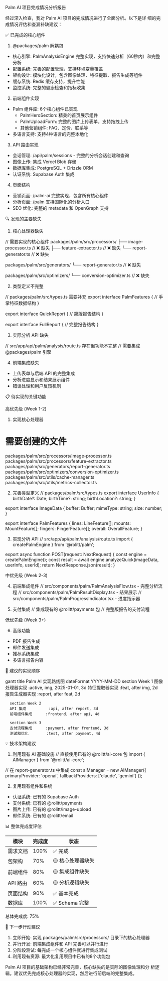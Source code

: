 Palm AI 项目完成情况分析报告

  经过深入检查，我对 Palm AI 项目的完成情况进行了全面分析。以下是详
  细的完成情况评估和查漏补缺建议：

  ✅ 已完成的核心组件

  1. @packages/palm 解耦包

  - 核心引擎: PalmAnalysisEngine
  完整实现，支持快速分析（60秒内）和完整分析
  - 配置系统: 完善的配置管理，支持环境变量覆盖
  - 架构设计: 模块化设计，包含图像处理、特征提取、报告生成等组件
  - 缓存系统: Redis 缓存支持，提升性能
  - 监控系统: 完整的健康检查和指标收集

  2. 前端组件实现

  - Palm 组件库: 6个核心组件已实现
    - PalmHeroSection: 精美的首页展示组件
    - PalmUploadForm: 完整的图片上传表单，支持拖拽上传
    - 其他营销组件: FAQ、定价、联系等
  - 多语言支持: 支持4种语言的完整本地化

  3. API 路由实现

  - 会话管理: /api/palm/sessions - 完整的分析会话创建和查询
  - 图像上传: 集成 Vercel Blob 存储
  - 数据库集成: PostgreSQL + Drizzle ORM
  - 认证系统: Supabase Auth 集成

  4. 页面结构

  - 营销页面: /palm-ai 完整实现，包含所有核心组件
  - 分析页面: /palm 支持国际化的分析入口
  - SEO 优化: 完整的 metadata 和 OpenGraph 支持

  🔍 发现的主要缺失

  1. 核心处理器缺失

  // 需要实现的核心组件
  packages/palm/src/processors/
  ├── image-processor.ts          // ❌ 缺失
  ├── feature-extractor.ts        // ❌ 缺失
  └── report-generator.ts         // ❌ 缺失

  packages/palm/src/generators/
  └── report-generator.ts         // ❌ 缺失

  packages/palm/src/optimizers/
  └── conversion-optimizer.ts     // ❌ 缺失

  2. 类型定义不完整

  // packages/palm/src/types.ts 需要补充
  export interface PalmFeatures {
    // 手掌特征数据结构
  }

  export interface QuickReport {
    // 简版报告结构
  }

  export interface FullReport {
    // 完整报告结构
  }

  3. 实际分析 API 缺失

  // src/app/api/palm/analysis/route.ts 存在但功能不完整
  // 需要集成 @packages/palm 引擎

  4. 前端集成缺失

  - 上传表单与后端 API 的完整集成
  - 分析进度显示和结果展示组件
  - 错误处理和用户反馈机制

  📋 待实现的关键功能

  高优先级 (Week 1-2)

  1. 实现核心处理器
  # 需要创建的文件
  packages/palm/src/processors/image-processor.ts
  packages/palm/src/processors/feature-extractor.ts
  packages/palm/src/generators/report-generator.ts
  packages/palm/src/optimizers/conversion-optimizer.ts
  packages/palm/src/utils/cache-manager.ts
  packages/palm/src/utils/metrics-collector.ts

  2. 完善类型定义
  // packages/palm/src/types.ts
  export interface UserInfo {
    birthDate?: Date;
    birthTime?: string;
    birthLocation?: string;
  }

  export interface ImageData {
    buffer: Buffer;
    mimeType: string;
    size: number;
  }

  export interface PalmFeatures {
    lines: LineFeature[];
    mounts: MountFeature[];
    fingers: FingerFeature[];
    overall: OverallFeature;
  }

  3. 实现分析 API
  // src/app/api/palm/analysis/route.ts
  import { createPalmEngine } from '@rolitt/palm';

  export async function POST(request: NextRequest) {
    const engine = createPalmEngine();
    const result = await engine.analyzeQuick(imageData, userInfo,
  userId);
    return NextResponse.json(result);
  }

  中优先级 (Week 2-3)

  4. 前端集成组件
  // src/components/palm/PalmAnalysisFlow.tsx - 完整分析流程
  // src/components/palm/PalmResultDisplay.tsx - 结果展示
  // src/components/palm/PalmProgressIndicator.tsx - 进度指示器

  5. 支付集成
  // 集成现有的 @rolitt/payments 包
  // 完整版报告的支付流程

  低优先级 (Week 3+)

  6. 高级功能
  - PDF 报告生成
  - 邮件发送集成
  - 推荐系统集成
  - 多语言报告内容

  🎯 建议的实现顺序

  gantt
      title Palm AI 实现路线图
      dateFormat  YYYY-MM-DD
      section Week 1
      图像处理器实现     :active, img, 2025-01-01, 3d
      特征提取器实现     :feat, after img, 2d
      报告生成器实现     :report, after feat, 2d

      section Week 2
      API 集成          :api, after report, 3d
      前端组件集成      :frontend, after api, 4d

      section Week 3
      支付流程集成      :payment, after frontend, 3d
      测试和优化        :test, after payment, 4d

  💡 技术架构建议

  1. 利用现有 AI 基础设施
  // 直接使用已有的 @rolitt/ai-core 包
  import { AIManager } from '@rolitt/ai-core';

  // 在 report-generator.ts 中集成
  const aiManager = new AIManager({
    primaryProvider: 'openai',
    fallbackProviders: ['claude', 'gemini']
  });

  2. 复用现有组件和系统
  - 认证系统: 已有的 Supabase Auth
  - 支付系统: 已有的 @rolitt/payments
  - 图片上传: 已有的 @rolitt/image-upload
  - 邮件系统: 已有的 @rolitt/email

  📊 整体完成度评估

  | 模块     | 完成度  | 状态          |
  |--------|------|-------------|
  | 需求文档   | 100% | ✅ 完成        |
  | 包架构    | 70%  | 🟡 核心处理器缺失  |
  | 前端组件   | 80%  | 🟡 集成组件缺失   |
  | API 路由 | 60%  | 🟡 分析逻辑缺失   |
  | 页面结构   | 90%  | ✅ 基本完成      |
  | 数据库    | 100% | ✅ Schema 完整 |

  总体完成度: 75%

  🚀 下一步行动建议

  1. 立即开始: 实现 packages/palm/src/processors/ 目录下的核心处理器
  2. 并行开发: 前端集成组件和 API 完善可以并行进行
  3. 分阶段测试: 每完成一个核心组件就进行集成测试
  4. 利用现有资源: 最大化复用项目中已有的8个功能包

  Palm AI 项目的基础架构已经非常完善，核心缺失的是实际的图像处理和分
  析逻辑。建议优先完成核心处理器的实现，然后进行前后端的完整集成。
